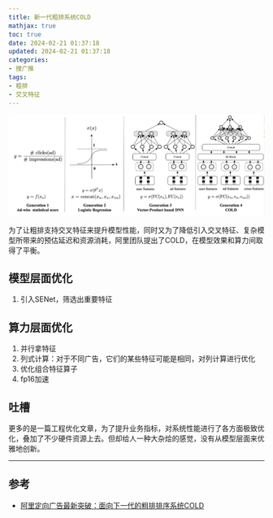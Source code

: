 ```yaml
---
title: 新一代粗排系统COLD
mathjax: true
toc: true
date: 2024-02-21 01:37:18
updated: 2024-02-21 01:37:18
categories:
- 搜广推
tags:
- 粗排
- 交叉特征
---
```


![cold](https://raw.githubusercontent.com/TransformersWsz/picx-images-hosting/master//image.2vvvk4167lw0.webp)

为了让粗排支持交叉特征来提升模型性能，同时又为了降低引入交叉特征、复杂模型所带来的预估延迟和资源消耗，阿里团队提出了COLD，在模型效果和算力间取得了平衡。

<!--more-->

## 模型层面优化
1. 引入SENet，筛选出重要特征

## 算力层面优化
1. 并行拿特征
2. 列式计算：对于不同广告，它们的某些特征可能是相同，对列计算进行优化
3. 优化组合特征算子
4. fp16加速

## 吐槽
更多的是一篇工程优化文章，为了提升业务指标，对系统性能进行了各方面极致优化，叠加了不少硬件资源上去。但却给人一种大杂烩的感觉，没有从模型层面来优雅地创新。

___

## 参考
- [阿里定向广告最新突破：面向下一代的粗排排序系统COLD](https://zhuanlan.zhihu.com/p/186320100)